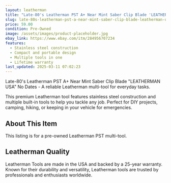 ```yaml
---
layout: leatherman
title: "Late-80's Leatherman PST A+ Near Mint Saber Clip Blade 'LEATHERMAN USA' No Dates"
slug: late-80s-leatherman-pst-a-near-mint-saber-clip-blade-leatherman-usa-no-dates
price: 59.00
condition: Pre-Owned
image: /assets/images/product-placeholder.jpg
ebay_link: https://www.ebay.com/itm/284956707234
features:
  - Stainless steel construction
  - Compact and portable design
  - Multiple tools in one
  - Lifetime warranty
last_updated: 2025-03-11 07:02:23
---
```


Late-80's Leatherman PST A+ Near Mint Saber Clip Blade "LEATHERMAN USA" No Dates - A reliable Leatherman multi-tool for everyday tasks.

This premium Leatherman tool features stainless steel construction and multiple built-in tools to help you tackle any job. Perfect for DIY projects, camping, hiking, or keeping in your vehicle for emergencies.

## About This Item

This listing is for a pre-owned Leatherman PST multi-tool.

## Leatherman Quality

Leatherman Tools are made in the USA and backed by a 25-year warranty. Known for their durability and versatility, Leatherman tools are trusted by professionals and enthusiasts worldwide.

